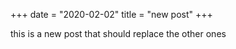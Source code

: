 +++
date = "2020-02-02"
title = "new post"
+++

this is a new post that should replace the other ones